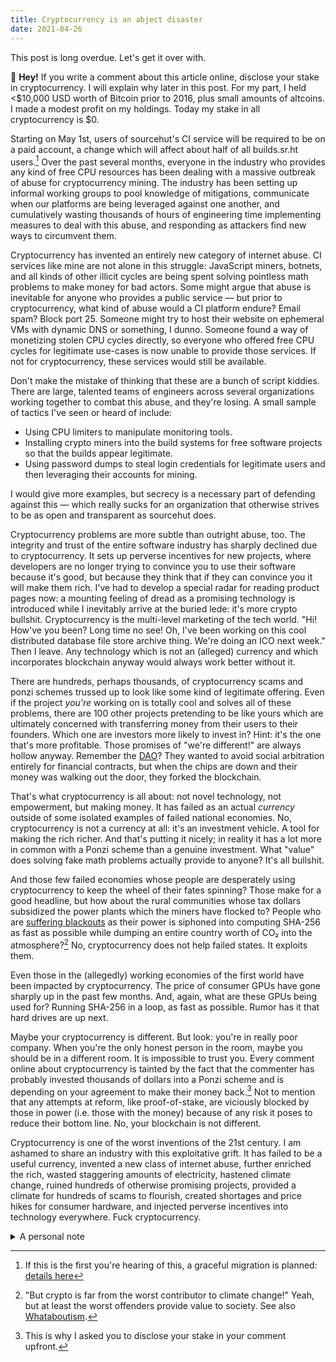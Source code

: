 ```yaml
---
title: Cryptocurrency is an abject disaster
date: 2021-04-26
---
```


This post is long overdue. Let's get it over with.

<div class="alert alert-danger">
  🛑 <strong>Hey!</strong> If you write a comment about this article online,
  disclose your stake in cryptocurrency. I will explain why later in this post.
  For my part, I held &lt;$10,000 USD worth of Bitcoin prior to 2016, plus small
  amounts of altcoins. I made a modest profit on my holdings. Today my stake in
  all cryptocurrency is $0.
</div>

Starting on May 1st, users of sourcehut's CI service will be required to be on a
paid account, a change which will affect about half of all builds.sr.ht
users.[^1] Over the past several months, everyone in the industry who provides
any kind of free CPU resources has been dealing with a massive outbreak of abuse
for cryptocurrency mining. The industry has been setting up informal working
groups to pool knowledge of mitigations, communicate when our platforms are
being leveraged against one another, and cumulatively wasting thousands of hours
of engineering time implementing measures to deal with this abuse, and
responding as attackers find new ways to circumvent them.

[^1]: If this is the first you're hearing of this, a graceful migration is planned: [details here](https://man.sr.ht/ops/builds.sr.ht-migration.md)

Cryptocurrency has invented an entirely new category of internet abuse. CI
services like mine are not alone in this struggle: JavaScript miners, botnets,
and all kinds of other illicit cycles are being spent solving pointless math
problems to make money for bad actors. Some might argue that abuse is inevitable
for anyone who provides a public service &mdash; but prior to cryptocurrency,
what kind of abuse would a CI platform endure? Email spam? Block port 25.
Someone might try to host their website on ephemeral VMs with dynamic DNS or
something, I dunno. Someone found a way of monetizing stolen CPU cycles
directly, so everyone who offered free CPU cycles for legitimate use-cases is
now unable to provide those services. If not for cryptocurrency, these services
would still be available.

Don't make the mistake of thinking that these are a bunch of script kiddies.
There are large, talented teams of engineers across several organizations
working together to combat this abuse, and they're losing. A small sample of
tactics I've seen or heard of include:

- Using CPU limiters to manipulate monitoring tools.
- Installing crypto miners into the build systems for free software projects so
  that the builds appear legitimate.
- Using password dumps to steal login credentials for legitimate users and then
  leveraging their accounts for mining.

I would give more examples, but secrecy is a necessary part of defending against
this &mdash; which really sucks for an organization that otherwise strives to be
as open and transparent as sourcehut does.

Cryptocurrency problems are more subtle than outright abuse, too. The integrity
and trust of the entire software industry has sharply declined due to
cryptocurrency. It sets up perverse incentives for new projects, where
developers are no longer trying to convince you to use their software because
it's good, but because they think that if they can convince you it will make
them rich. I've had to develop a special radar for reading product pages now: a
mounting feeling of dread as a promising technology is introduced while I
inevitably arrive at the buried lede: it's more crypto bullshit. Cryptocurrency
is the multi-level marketing of the tech world. "Hi! How've you been? Long time
no see! Oh, I've been working on this cool distributed database file store
archive thing. We're doing an ICO next week." Then I leave. Any technology which
is not an (alleged) currency and which incorporates blockchain anyway would
always work better without it.

There are hundreds, perhaps thousands, of cryptocurrency scams and ponzi schemes
trussed up to look like some kind of legitimate offering. Even if the project
*you're* working on is totally cool and solves all of these problems, there
are 100 other projects pretending to be like yours which are ultimately
concerned with transferring money from their users to their founders. Which
one are investors more likely to invest in? Hint: it's the one that's more
profitable. Those promises of "we're different!" are always hollow anyway.
Remember the [DAO][DAO]? They wanted to avoid social arbitration entirely for
financial contracts, but when the chips are down and their money was walking out
the door, they forked the blockchain.

[DAO]: https://en.wikipedia.org/wiki/The_DAO_(organization)

That's what cryptocurrency is all about: not novel technology, not empowerment,
but making money. It has failed as an actual *currency* outside of some
isolated examples of failed national economies. No, cryptocurrency is not a
currency at all: it's an investment vehicle. A tool for making the rich richer.
And that's putting it nicely; in reality it has a lot more in common with a
Ponzi scheme than a genuine investment. What "value" does solving fake math
problems actually provide to anyone? It's all bullshit.

And those few failed economies whose people are desperately using cryptocurrency
to keep the wheel of their fates spinning? Those make for a good headline, but
how about the rural communities whose tax dollars subsidized the power plants
which the miners have flocked to? People who are [suffering blackouts][blackouts]
as their power is siphoned into computing SHA-256 as fast as possible while
dumping an entire country worth of CO₂ into the atmosphere?[^2] No,
cryptocurrency does not help failed states. It exploits them.

[^2]: "But crypto is far from the worst contributor to climate change!" Yeah, but at least the worst offenders provide value to society. See also [Whataboutism](https://en.wikipedia.org/wiki/Whataboutism).

[blackouts]: https://www.rferl.org/a/bitcoin-blackouts-russian-cryptocurrency-miners-minting-millions-sucking-abkhazia-electricity-grid-dry/30968307.html

Even those in the (allegedly) working economies of the first world have been
impacted by cryptocurrency. The price of consumer GPUs have gone sharply up in
the past few months. And, again, what are these GPUs being used for? Running
SHA-256 in a loop, as fast as possible. Rumor has it that hard drives are up
next.

Maybe your cryptocurrency is different. But look: you're in really poor company.
When you're the only honest person in the room, maybe you should be in a
different room. It is impossible to trust you. Every comment online about
cryptocurrency is tainted by the fact that the commenter has probably invested
thousands of dollars into a Ponzi scheme and is depending on your agreement to
make their money back.[^3] Not to mention that any attempts at reform, like
proof-of-stake, are viciously blocked by those in power (i.e. those with the
money) because of any risk it poses to reduce their bottom line. No, your
blockchain is not different.

[^3]: This is why I asked you to disclose your stake in your comment upfront.

Cryptocurrency is one of the worst inventions of the 21st century. I am ashamed
to share an industry with this exploitative grift. It has failed to be a useful
currency, invented a new class of internet abuse, further enriched the rich,
wasted staggering amounts of electricity, hastened climate change, ruined
hundreds of otherwise promising projects, provided a climate for hundreds of
scams to flourish, created shortages and price hikes for consumer hardware, and
injected perverse incentives into technology everywhere. Fuck cryptocurrency.

<details>
  <summary>A personal note</summary>
  <p>
  This rant has been a long time coming and is probably one of the most
  justified expressions of anger I've written for this blog yet. However, it
  will probably be the last one.

  <p>
  I realize that my blog has been a source of a lot of negativity in the past,
  and I regret how harsh I've been with some of the projects I've criticised. I
  will make my arguments by example going forward: if I think we can do better,
  I'll do it better, instead of criticising those who are just earnestly trying
  their best.

  <p>
  Thanks for reading 🙂 Let's keep making the software world a better place.
</details>
